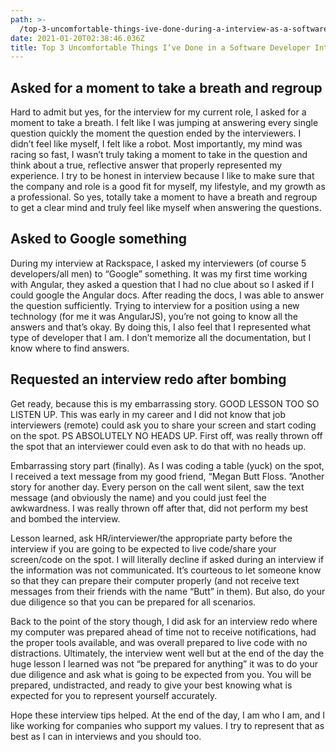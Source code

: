 ```yaml
---
path: >-
  /top-3-uncomfortable-things-ive-done-during-a-interview-as-a-software-developer
date: 2021-01-20T02:38:46.036Z
title: Top 3 Uncomfortable Things I’ve Done in a Software Developer Interview
---
```

## Asked for a moment to take a breath and regroup

Hard to admit but yes, for the interview for my current role, I asked for a moment to take a breath. I felt like I was jumping at answering every single question quickly the moment the question ended by the interviewers. I didn’t feel like myself, I felt like a robot. Most importantly, my mind was racing so fast, I wasn’t truly taking a moment to take in the question and think about a true, reflective answer that properly represented my experience. I try to be honest in interview because I like to make sure that the company and role is a good fit for myself, my lifestyle, and my growth as a professional. So yes, totally take a moment to have a breath and regroup to get a clear mind and truly feel like myself when answering the questions.

## Asked to Google something

During my interview at Rackspace, I asked my interviewers (of course 5 developers/all men) to “Google” something. It was my first time working with Angular, they asked a question that I had no clue about so I asked if I could google the Angular docs. After reading the docs, I was able to answer the question sufficiently. Trying to interview for a position using a new technology (for me it was AngularJS), you’re not going to know all the answers and that’s okay. By doing this, I also feel that I represented what type of developer that I am. I don’t memorize all the documentation, but I know where to find answers.

## Requested an interview redo after bombing

Get ready, because this is my embarrassing story. GOOD LESSON TOO SO LISTEN UP. This was early in my career and I did not know that job interviewers (remote) could ask you to share your screen and start coding on the spot. PS ABSOLUTELY NO HEADS UP. First off, was really thrown off the spot that an interviewer could even ask to do that with no heads up.

Embarrassing story part (finally). As I was coding a table (yuck) on the spot, I received a text message from my good friend, “Megan Butt Floss. ”Another story for another day. Every person on the call went silent, saw the text message (and obviously the name) and you could just feel the awkwardness. I was really thrown off after that, did not perform my best and bombed the interview.

Lesson learned, ask HR/interviewer/the appropriate party before the interview if you are going to be expected to live code/share your screen/code on the spot. I will literally decline if asked during an interview if the information was not communicated. It’s courteous to let someone know so that they can prepare their computer properly (and not receive text messages from their friends with the name “Butt” in them). But also, do your due diligence so that you can be prepared for all scenarios.

Back to the point of the story though, I did ask for an interview redo where my computer was prepared ahead of time not to receive notifications, had the proper tools available, and was overall prepared to live code with no distractions. Ultimately, the interview went well but at the end of the day the huge lesson I learned was not “be prepared for anything” it was to do your due diligence and ask what is going to be expected from you. You will be prepared, undistracted, and ready to give your best knowing what is expected for you to represent yourself accurately.

Hope these interview tips helped. At the end of the day, I am who I am, and I like working for companies who support my values. I try to represent that as best as I can in interviews and you should too.
